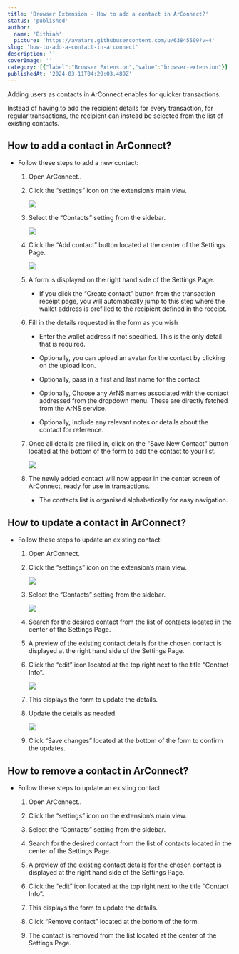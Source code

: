 ```yaml
---
title: 'Browser Extension - How to add a contact in ArConnect?'
status: 'published'
author:
  name: 'Bithiah'
  picture: 'https://avatars.githubusercontent.com/u/63845509?v=4'
slug: 'how-to-add-a-contact-in-arconnect'
description: ''
coverImage: ''
category: [{"label":"Browser Extension","value":"browser-extension"}]
publishedAt: '2024-03-11T04:29:03.489Z'
---
```


Adding users as contacts in ArConnect enables for quicker transactions.

Instead of having to add the recipient details for every transaction, for regular transactions, the recipient can instead be selected from the list of existing contacts.

## How to add a contact in ArConnect?

- Follow these steps to add a new contact:

    1. Open ArConnect..

    2. Click the “settings” icon on the extension’s main view.

        ![](/images/screen-shot-2024-03-27-at-10.24.09-pm-A5Mz.png)

    3. Select the “Contacts” setting from the sidebar.

        ![](/images/screen-shot-2024-03-27-at-10.25.16-pm-g2Mj.png)<br>

    4. Click the “Add contact” button located at the center of the Settings Page.<br>

        ![](/images/screen-shot-2024-03-27-at-10.25.58-pm-AxNz.png)<br>

    5. A form is displayed on the right hand side of the Settings Page.

        - If you click the “Create contact” button from the transaction receipt page, you will automatically jump to this step where the wallet address is prefilled to the recipient defined in the receipt.

        <!-- -->

        <!-- -->

    6. Fill in the details requested in the form as you wish

        - Enter the wallet address if not specified. This is the only detail that is required.

        - Optionally, you can upload an avatar for the contact by clicking on the upload icon.

        - Optionally, pass in a first and last name for the contact

        - Optionally, Choose any ArNS names associated with the contact addressed from the dropdown menu. These are directly fetched from the ArNS service.

        - Optionally, Include any relevant notes or details about the contact for reference.

        <!-- -->

        <!-- -->

    7. Once all details are filled in, click on the "Save New Contact" button located at the bottom of the form to add the contact to your list.

        ![](/images/screen-shot-2024-03-27-at-10.27.07-pm-I3Nz.png)

    8. The newly added contact will now appear in the center screen of ArConnect, ready for use in transactions.

        - The contacts list is organised alphabetically for easy navigation.

        <!-- -->

        <!-- -->

    <!-- -->

    <!-- -->

## How to update a contact in ArConnect?

- Follow these steps to update an existing contact:

    1. Open ArConnect.

    2. Click the “settings” icon on the extension’s main view.

        ![](/images/screen-shot-2024-03-27-at-10.30.13-pm-Y4Mz.png)

    3. Select the “Contacts” setting from the sidebar.<br>

        ![](/images/screen-shot-2024-03-27-at-10.30.52-pm-k0Nj.png)

    4. Search for the desired contact from the list of contacts located in the center of the Settings Page.

    5. A preview of the existing contact details for the chosen contact is displayed at the right hand side of the Settings Page.

    6. Click the “edit” icon located at the top right next to the title “Contact Info”.

        ![](/images/screen-shot-2024-03-27-at-10.31.19-pm-Y5Nj.png)

    7. This displays the form to update the details.

    8. Update the details as needed.

        ![](/images/screen-shot-2024-03-27-at-10.33.44-pm-UyNz.png)

    9. Click “Save changes” located at the bottom of the form to confirm the updates.

    <!-- -->

    <!-- -->

## How to remove a contact in ArConnect?

- Follow these steps to update an existing contact:

    1. Open ArConnect..

    2. Click the “settings” icon on the extension’s main view.

    3. Select the “Contacts” setting from the sidebar.

    4. Search for the desired contact from the list of contacts located in the center of the Settings Page.

    5. A preview of the existing contact details for the chosen contact is displayed at the right hand side of the Settings Page.

    6. Click the “edit” icon located at the top right next to the title “Contact Info”.

    7. This displays the form to update the details.

    8. Click “Remove contact” located at the bottom of the form.

    9. The contact is removed from the list located at the center of the Settings Page.

    <!-- -->

    <!-- -->


